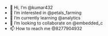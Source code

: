 - 👋 Hi, I’m @kumar432
- 👀 I’m interested in @petals_farming
- 🌱 I’m currently learning @analytics
- 💞️ I’m looking to collaborate on @embedded_c
- 📫 How to reach me @8277904932

<!---
kumar432/kumar432 is a ✨ special ✨ repository because its `README.md` (this file) appears on your GitHub profile.
You can click the Preview link to take a look at your changes.
--->
